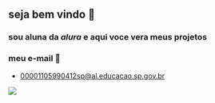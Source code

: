 ## **seja bem vindo** 💮

### sou aluna da _alura_ e aqui voce vera meus projetos

### meu e-mail 💌
- 00001105990412sp@al.educacao.sp.gov.br
  
![](https://tenor.com/pt-BR/view/dog-smile-eeyeyy1-gif-26307072)

<!--
**jeniisa/jeniisa** is a ✨ _special_ ✨ repository because its `README.md` (this file) appears on your GitHub profile.

Here are some ideas to get you started:

- 🔭 I’m currently working on ...
- 🌱 I’m currently learning ...
- 👯 I’m looking to collaborate on ...
- 🤔 I’m looking for help with ...
- 💬 Ask me about ...
- 📫 How to reach me: ...
- 😄 Pronouns: ...
- ⚡ Fun fact: ...
-->
